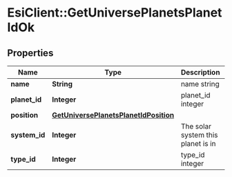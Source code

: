 # EsiClient::GetUniversePlanetsPlanetIdOk

## Properties
Name | Type | Description | Notes
------------ | ------------- | ------------- | -------------
**name** | **String** | name string | 
**planet_id** | **Integer** | planet_id integer | 
**position** | [**GetUniversePlanetsPlanetIdPosition**](GetUniversePlanetsPlanetIdPosition.md) |  | [optional] 
**system_id** | **Integer** | The solar system this planet is in | 
**type_id** | **Integer** | type_id integer | 


